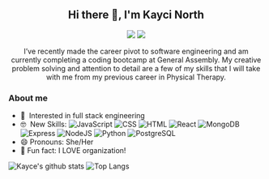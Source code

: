 

## <div align="center"> Hi there 👋, I'm Kayci North</div>

<p align="center">
  <a href="https://www.linkedin.com/in/kayci-north/" alt="LinkedIn">
    <img src="https://img.shields.io/badge/-LinkedIn-blue?style=flat&logo=Linkedin&logoColor=white" /></a>
  <a href="mailto:kayci.north@gmail.com" alt="Gmail">
    <img src="https://img.shields.io/badge/-Gmail-c14438?style=flat&logo=Gmail&logoColor=white" /></a>
</p>

<div align="center">I’ve recently made the career pivot to software engineering and am currently completing a coding bootcamp at General Assembly. My creative problem solving and attention to detail are a few of my skills that I will take with me from my previous career in Physical Therapy. </div>

### About me
* 👀 &nbsp;Interested in full stack engineering
* 🤓 &nbsp;New Skills: ![JavaScript](https://img.shields.io/badge/-JavaScript-000?style=flat&logo=JavaScript) ![CSS](https://img.shields.io/badge/-CSS-000?style=flat&logo=CSS3) ![HTML](https://img.shields.io/badge/-HTML-000?style=flat&logo=HTML5) ![React](https://img.shields.io/badge/-React-000?style=flat&logo=React) ![MongoDB](https://img.shields.io/badge/-MongoDB-000?style=flat&logo=MongoDB) ![Express](https://img.shields.io/badge/-Express-000?style=flat&logo=Express) ![NodeJS](https://img.shields.io/badge/-Node.js-000?style=flat&logo=Node.js) ![Python](https://img.shields.io/badge/-Python-000?style=flat&logo=Python) ![PostgreSQL](https://img.shields.io/badge/-PostgreSQL-000?style=flat&logo=PostgreSQL) 
* 😄 Pronouns: She/Her
* 🥳 Fun fact: I LOVE organization!

![Kayce's github stats](https://github-readme-stats.vercel.app/api?username=knorth2&hide=contribs,prs&show_icons=true&hide_border=true&title_color=000)
![Top Langs](https://github-readme-stats.vercel.app/api/top-langs/?username=knorth2&layout=compact&hide_border=true)



